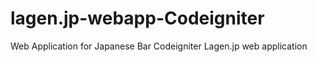 # lagen.jp-webapp-Codeigniter
Web Application for Japanese Bar
Codeigniter Lagen.jp web application
